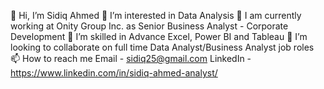 👋 Hi, I’m Sidiq Ahmed 
👀 I’m interested in Data Analysis 
📒 I am currently working at Onity Group Inc. as Senior Business Analyst - Corporate Development 
🌱 I’m skilled in Advance Excel, Power BI and Tableau 
💞️ I’m looking to collaborate on full time Data Analyst/Business Analyst job roles 
📫 How to reach me Email - sidiq25@gmail.com 
    LinkedIn - https://www.linkedin.com/in/sidiq-ahmed-analyst/
